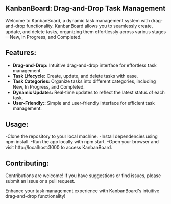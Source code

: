 ## KanbanBoard: Drag-and-Drop Task Management

Welcome to KanbanBoard, a dynamic task management system with drag-and-drop functionality. KanbanBoard allows you to seamlessly create, update, and delete tasks, organizing them effortlessly across various stages—New, In Progress, and Completed.

## Features:
- **Drag-and-Drop:** Intuitive drag-and-drop interface for effortless task management.
- **Task Lifecycle:** Create, update, and delete tasks with ease.
- **Task Categories:** Organize tasks into different categories, including New, In Progress, and Completed.
- **Dynamic Updates:** Real-time updates to reflect the latest status of each task.
- **User-Friendly::** Simple and user-friendly interface for efficient task management.


## Usage:
-Clone the repository to your local machine.
-Install dependencies using npm install.
-Run the app locally with npm start.
-Open your browser and visit http://localhost:3000 to access KanbanBoard.


## Contributing:
Contributions are welcome! If you have suggestions or find issues, please submit an issue or a pull request.

Enhance your task management experience with KanbanBoard's intuitive drag-and-drop functionality!
